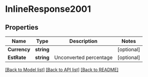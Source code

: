 # InlineResponse2001

## Properties

Name | Type | Description | Notes
------------ | ------------- | ------------- | -------------
**Currency** | **string** |  | [optional] 
**EstRate** | **string** | Unconverted percentage | [optional] 

[[Back to Model list]](../README.md#documentation-for-models) [[Back to API list]](../README.md#documentation-for-api-endpoints) [[Back to README]](../README.md)


